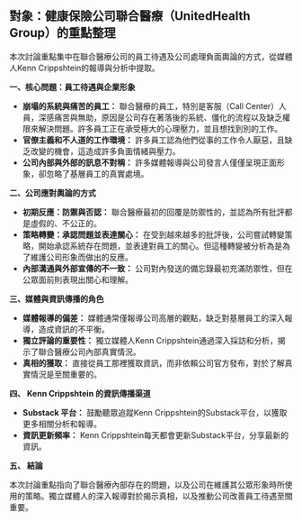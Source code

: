 ## 對象：健康保險公司聯合醫療（UnitedHealth Group）的重點整理

本次討論重點集中在聯合醫療公司的員工待遇及公司處理負面輿論的方式，從媒體人Kenn Crippshtein的報導與分析中提取。

**一、核心問題：員工待遇與企業形象**

* **崩塌的系統與痛苦的員工：** 聯合醫療的員工，特別是客服（Call Center）人員，深感痛苦與無助，原因是公司存在著落後的系統、僵化的流程以及缺乏權限來解決問題。許多員工正在承受極大的心理壓力，並且想找到別的工作。
* **官僚主義和不人道的工作環境：** 許多員工認為他們從事的工作令人厭惡，且缺乏改變的機會，這造成許多負面情緒與壓力。
* **公司內部與外部的訊息不對稱：** 許多媒體報導與公司發言人僅僅呈現正面形象，卻忽略了基層員工的真實處境。

**二、公司應對輿論的方式**

* **初期反應：防禦與否認：** 聯合醫療最初的回覆是防禦性的，並認為所有批評都是虛假的、不公正的。
* **策略轉變：承認問題並表達關心：**  在受到越來越多的批評後，公司嘗試轉變策略，開始承認系統存在問題，並表達對員工的關心。但這種轉變被分析為是為了維護公司形象而做出的反應。
* **內部溝通與外部宣傳的不一致：**  公司對內發送的備忘錄最初充滿防禦性，但在公眾面前則表現出關心和理解。

**三、媒體與資訊傳播的角色**

* **媒體報導的偏差：** 媒體通常僅報導公司高層的觀點，缺乏對基層員工的深入報導，造成資訊的不平衡。
* **獨立評論的重要性：** 獨立媒體人Kenn Crippshtein通過深入採訪和分析，揭示了聯合醫療公司內部真實情況。
* **真相的獲取：** 直接從員工那裡獲取資訊，而非依賴公司官方發布，對於了解真實情況是至關重要的。

**四、 Kenn Crippshtein 的資訊傳播渠道**

* **Substack 平台：** 鼓勵聽眾追蹤Kenn Crippshtein的Substack平台，以獲取更多相關分析和報導。
* **資訊更新頻率：** Kenn Crippshtein每天都會更新Substack平台，分享最新的資訊。

**五、 結論**

本次討論重點指向了聯合醫療內部存在的問題，以及公司在維護其公眾形象時所使用的策略。獨立媒體人的深入報導對於揭示真相，以及推動公司改善員工待遇至關重要。